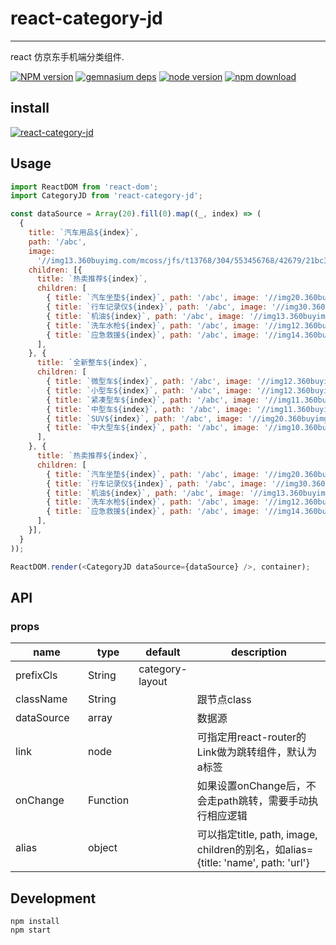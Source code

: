 # react-category-jd
---

react 仿京东手机端分类组件.

[![NPM version][npm-image]][npm-url]
[![gemnasium deps][gemnasium-image]][gemnasium-url]
[![node version][node-image]][node-url]
[![npm download][download-image]][download-url]

[npm-image]: http://img.shields.io/npm/v/react-category-jd.svg?style=flat-square
[npm-url]: http://npmjs.org/package/react-category-jd
[travis-image]: https://img.shields.io/travis/react-component/react-category-jd.svg?style=flat-square
[travis-url]: https://travis-ci.org/react-component/react-category-jd
[coveralls-image]: https://img.shields.io/coveralls/react-component/react-category-jd.svg?style=flat-square
[coveralls-url]: https://coveralls.io/r/react-component/react-category-jd?branch=master
[gemnasium-image]: http://img.shields.io/gemnasium/react-component/react-category-jd.svg?style=flat-square
[gemnasium-url]: https://gemnasium.com/react-component/react-category-jd
[node-image]: https://img.shields.io/badge/node.js-%3E=_0.11-green.svg?style=flat-square
[node-url]: http://nodejs.org/download/
[download-image]: https://img.shields.io/npm/dm/react-category-jd.svg?style=flat-square
[download-url]: https://npmjs.org/package/react-category-jd
## install

[![react-category-jd](https://nodei.co/npm/react-category-jd.png)](https://npmjs.org/package/react-category-jd)

## Usage

```js
import ReactDOM from 'react-dom';
import CategoryJD from 'react-category-jd';

const dataSource = Array(20).fill(0).map((_, index) => (
  {
    title: `汽车用品${index}`,
    path: '/abc',
    image:
      '//img13.360buyimg.com/mcoss/jfs/t13768/304/553456768/42679/21bc3c35/5a28f1c1N226249b0.jpg',
    children: [{
      title: `热卖推荐${index}`,
      children: [
        { title: `汽车坐垫${index}`, path: '/abc', image: '//img20.360buyimg.com/focus/jfs/t13861/165/1416050485/4023/7a99270b/5a1fb902N806b102c.jpg' },
        { title: `行车记录仪${index}`, path: '/abc', image: '//img30.360buyimg.com/focus/jfs/t12901/240/1394851486/8943/454985f7/5a1fb8fcNb81047cc.jpg' },
        { title: `机油${index}`, path: '/abc', image: '//img13.360buyimg.com/focus/jfs/t12934/187/1360887703/3624/2773362c/5a1fb8f6N7d4de465.jpg' },
        { title: `洗车水枪${index}`, path: '/abc', image: '//img12.360buyimg.com/focus/jfs/t12775/362/1793763591/8646/9054789/5a28b10cN62861b9b.jpg' },
        { title: `应急救援${index}`, path: '/abc', image: '//img14.360buyimg.com/focus/jfs/t15556/93/149991245/6163/3387b1e9/5a28b106N59344f7a.png' },
      ],
    }, {
      title: `全新整车${index}`,
      children: [
        { title: `微型车${index}`, path: '/abc', image: '//img12.360buyimg.com/focus/jfs/t12337/75/1409309351/5500/b04a2642/5a1fb8eeN05d4163e.jpg' },
        { title: `小型车${index}`, path: '/abc', image: '//img12.360buyimg.com/focus/jfs/t13081/260/1376706334/6999/c4bff110/5a1fb8e9Nd2feb53d.jpg' },
        { title: `紧凑型车${index}`, path: '/abc', image: '//img11.360buyimg.com/focus/jfs/t13072/223/1436827028/5429/ae4f87d0/5a1fb8e2N6eba4559.jpg' },
        { title: `中型车${index}`, path: '/abc', image: '//img11.360buyimg.com/focus/jfs/t15643/17/110288415/4137/d6db0406/5a28b0f9N900e6ad6.jpg' },
        { title: `SUV${index}`, path: '/abc', image: '//img20.360buyimg.com/focus/jfs/t12709/19/1797741968/5030/aa3b63bd/5a28b0f0N5541a6c1.jpg' },
        { title: `中大型车${index}`, path: '/abc', image: '//img10.360buyimg.com/focus/jfs/t15643/11/99628246/3283/c304231f/5a28b0f5N74773599.jpg' },
      ],
    }, {
      title: `热卖推荐${index}`,
      children: [
        { title: `汽车坐垫${index}`, path: '/abc', image: '//img20.360buyimg.com/focus/jfs/t13861/165/1416050485/4023/7a99270b/5a1fb902N806b102c.jpg' },
        { title: `行车记录仪${index}`, path: '/abc', image: '//img30.360buyimg.com/focus/jfs/t12901/240/1394851486/8943/454985f7/5a1fb8fcNb81047cc.jpg' },
        { title: `机油${index}`, path: '/abc', image: '//img13.360buyimg.com/focus/jfs/t12934/187/1360887703/3624/2773362c/5a1fb8f6N7d4de465.jpg' },
        { title: `洗车水枪${index}`, path: '/abc', image: '//img12.360buyimg.com/focus/jfs/t12775/362/1793763591/8646/9054789/5a28b10cN62861b9b.jpg' },
        { title: `应急救援${index}`, path: '/abc', image: '//img14.360buyimg.com/focus/jfs/t15556/93/149991245/6163/3387b1e9/5a28b106N59344f7a.png' },
      ],
    }],
  }
));

ReactDOM.render(<CategoryJD dataSource={dataSource} />, container);
```

## API

### props

<table class="table table-bordered table-striped">
    <thead>
      <tr>
        <th style="width: 100px;">name</th>
        <th style="width: 50px;">type</th>
        <th style="width: 50px;">default</th>
        <th>description</th>
      </tr>
    </thead>
    <tbody>
      <tr>
        <td>prefixCls</td>
        <td>String</td>
        <td>category-layout</td>
        <td></td>
      </tr>
      <tr>
        <td>className</td>
        <td>String</td>
        <td></td>
        <td>跟节点class</td>
      </tr>
      <tr>
        <td>dataSource</td>
        <td>array</td>
        <td></td>
        <td>数据源</td>
      </tr>
      <tr>
        <td>link</td>
        <td>node</td>
        <td></td>
        <td>可指定用react-router的Link做为跳转组件，默认为a标签</td>
      <tr>
        <td>onChange</td>
        <td>Function</td>
        <td></td>
        <td>如果设置onChange后，不会走path跳转，需要手动执行相应逻辑</td>
      </tr>
      <tr>
        <td>alias</td>
        <td>object</td>
        <td></td>
        <td>可以指定title, path, image, children的别名，如alias={title: 'name', path: 'url'}</td>
      </tr>
    </tbody>
</table>

## Development

```
npm install
npm start
```
